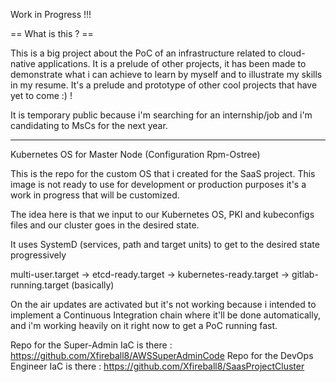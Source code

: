 Work in Progress !!!

== What is this ? ==

This is a big project about the PoC of an infrastructure related to cloud-native applications. It is a prelude of other projects, it has been made to demonstrate what i can achieve to learn by myself and to illustrate my skills in my resume. It's a prelude and prototype of other cool projects that have yet to come :) !

It is temporary public because i'm searching for an internship/job and i'm candidating to MsCs for the next year.

----------------------------------------------------------------------------------------------------

Kubernetes OS for Master Node (Configuration Rpm-Ostree)

This is the repo for the custom OS that i created for the SaaS project.
This image is not ready to use for development or production purposes it's 
a work in progress that will be customized.

The idea here is that we input to our Kubernetes OS, PKI and kubeconfigs files and our cluster
goes in the desired state.

It uses SystemD (services, path and target units) to get to the desired state progressively

multi-user.target -> etcd-ready.target -> kubernetes-ready.target -> gitlab-running.target (basically)

On the air updates are activated but it's not working because i intended to implement a Continuous Integration chain where it'll be done automatically, and i'm working heavily on it right now to get a PoC running fast.

Repo for the Super-Admin IaC is there : https://github.com/Xfireball8/AWSSuperAdminCode
Repo for the DevOps Engineer IaC is there : https://github.com/Xfireball8/SaasProjectCluster
